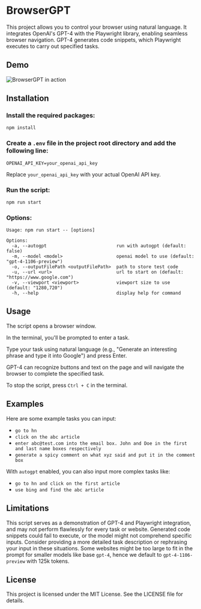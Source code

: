 # BrowserGPT

This project allows you to control your browser using natural language. It integrates OpenAI's GPT-4 with the Playwright library, enabling seamless browser navigation. GPT-4 generates code snippets, which Playwright executes to carry out specified tasks.

## Demo

![BrowserGPT in action](./public/browsergpt.gif)

## Installation

### Install the required packages:

```sh
npm install
```

### Create a `.env` file in the project root directory and add the following line:

```
OPENAI_API_KEY=your_openai_api_key
```

Replace `your_openai_api_key` with your actual OpenAI API key.

### Run the script:

```sh
npm run start
```

### Options:

```
Usage: npm run start -- [options]

Options:
  -a, --autogpt                          run with autogpt (default: false)
  -m, --model <model>                    openai model to use (default: "gpt-4-1106-preview")
  -o, --outputFilePath <outputFilePath>  path to store test code
  -u, --url <url>                        url to start on (default: "https://www.google.com")
  -v, --viewport <viewport>              viewport size to use (default: "1280,720")
  -h, --help                             display help for command
```

## Usage

The script opens a browser window.

In the terminal, you'll be prompted to enter a task.

Type your task using natural language (e.g., "Generate an interesting phrase and type it into Google") and press Enter.

GPT-4 can recognize buttons and text on the page and will navigate the browser to complete the specified task.

To stop the script, press `Ctrl + C` in the terminal.

## Examples

Here are some example tasks you can input:

- `go to hn`
- `click on the abc article`
- `enter abc@test.com into the email box. John and Doe in the first and last name boxes respectively`
- `generate a spicy comment on what xyz said and put it in the comment box`

With `autogpt` enabled, you can also input more complex tasks like:

- `go to hn and click on the first article`
- `use bing and find the abc article`

## Limitations

This script serves as a demonstration of GPT-4 and Playwright integration, and may not perform flawlessly for every task or website. Generated code snippets could fail to execute, or the model might not comprehend specific inputs. Consider providing a more detailed task description or rephrasing your input in these situations. Some websites might be too large to fit in the prompt for smaller models like base `gpt-4`, hence we default to `gpt-4-1106-preview` with 125k tokens.

## License

This project is licensed under the MIT License. See the LICENSE file for details.
